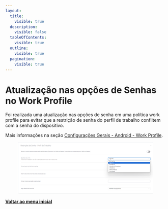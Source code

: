 ```yaml
---
layout:
  title:
    visible: true
  description:
    visible: false
  tableOfContents:
    visible: true
  outline:
    visible: true
  pagination:
    visible: true
---
```


# Atualização nas opções de Senhas no Work Profile

Foi realizada uma atualização nas opções de senha em uma política work profile para evitar que a restrição de senha do perfil de trabalho conflitem com a senha do dispositivo.

Mais informações na seção [Configurações Gerais - Android - Work Profile](../../portal/configuracoes/gerenciar-politicas/editar-politica/editar-politica-android-work-profile/configuracoes-gerais-android-work-profile/).

<figure><img src="../../../.gitbook/assets/image (216).png" alt=""><figcaption></figcaption></figure>

[**Voltar ao menu inicial**](./)

